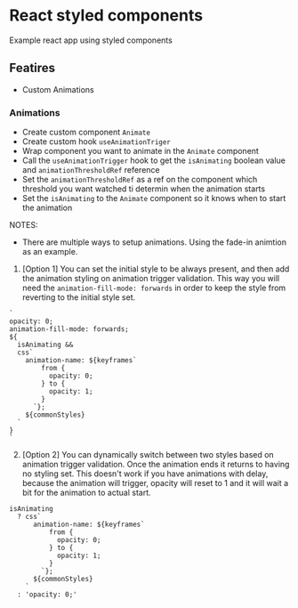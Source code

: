 # React styled components

Example react app using styled components

## Featires

- Custom Animations

### Animations

- Create custom component `Animate`
- Create custom hook `useAnimationTriger`
- Wrap component you want to animate in the `Animate` component
- Call the `useAnimationTrigger` hook to get the `isAnimating` boolean value and `animationThresholdRef` reference
- Set the `animationThresholdRef` as a ref on the component which threshold you want watched ti determin when the animation starts
- Set the `isAnimating` to the `Animate` component so it knows when to start the animation

NOTES:

- There are multiple ways to setup animations. Using the fade-in animtion as an example.

1. [Option 1] You can set the initial style to be always present, and then add the animation styling on animation trigger validation. This way you will need the `animation-fill-mode: forwards` in order to keep the style from reverting to the initial style set.

```
`
opacity: 0;
animation-fill-mode: forwards;
${
  isAnimating &&
  css`
    animation-name: ${keyframes`
        from {
          opacity: 0;
        } to {
          opacity: 1;
        }
      `};
    ${commonStyles}
  `
}
`
```

2. [Option 2] You can dynamically switch between two styles based on animation trigger validation. Once the animation ends it returns to having no styling set. This doesn't work if you have animations with delay, because the animation will trigger, opacity will reset to 1 and it will wait a bit for the animation to actual start.

```
isAnimating
  ? css`
      animation-name: ${keyframes`
          from {
            opacity: 0;
          } to {
            opacity: 1;
          }
        `};
      ${commonStyles}
    `
  : 'opacity: 0;'
```
